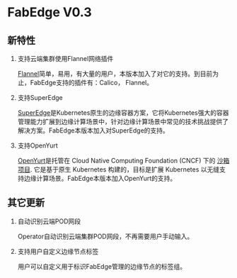 # FabEdge V0.3

## 新特性

1. 支持云端集群使用Flannel网络插件

   [Flannel](https://github.com/flannel-io/flannel)简单，易用，有大量的用户，本版本加入了对它的支持。到目前为止，FabEdge支持的插件有：Calico， Flannel。

1. 支持SuperEdge

   [SuperEdge](https://github.com/superedge/superedge/blob/main/README_CN.md)是Kubernetes原生的边缘容器方案，它将Kubernetes强大的容器管理能力扩展到边缘计算场景中，针对边缘计算场景中常见的技术挑战提供了解决方案。FabEdge本版本加入对SuperEdge的支持。
   
1. 支持OpenYurt

   [OpenYurt](https://openyurt.io/)是托管在 Cloud Native Computing Foundation (CNCF) 下的 [沙箱项目](https://www.cncf.io/sandbox-projects/). 它是基于原生 Kubernetes 构建的，目标是扩展 Kubernetes 以无缝支持边缘计算场景。FabEdge本版本加入OpenYurt的支持。

## 其它更新

1. 自动识别云端POD网段

   Operator自动识别云端集群POD网段，不再需要用户手动输入。

1. 支持用户自定义边缘节点标签

   用户可以自定义用于标识FabEdge管理的边缘节点的标签组。
